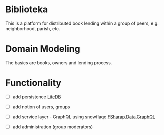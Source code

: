 # Biblioteka
This is a platform for distributed book lending within a group of peers, e.g. neighborhood, parish, etc. 

# Domain Modeling 

The basics are books, owners and lending process. 

# Functionality
- [ ] add persistence [LiteDB](https://github.com/Zaid-Ajaj/LiteDB.FSharp)
- [ ] add notion of users, groups
- [ ] add service layer - GraphQL using snowflaqe  [FSharap.Data.GraphQL](https://github.com/fsprojects/FSharp.Data.GraphQL)
- [ ] add administration (group moderators) 

 
